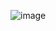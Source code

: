 ![image](https://github.com/KJCdata/Data-Analysis-Project/assets/164614218/13acb5cd-0808-44ca-bc85-4acabf606027)
